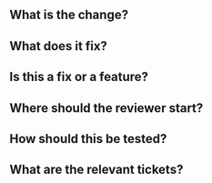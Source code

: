## What is the change?

## What does it fix?
 
## Is this a fix or a feature?

## Where should the reviewer start?

## How should this be tested?

## What are the relevant tickets?
